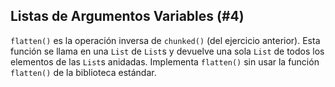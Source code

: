 ## Listas de Argumentos Variables (#4)

`flatten()` es la operación inversa de `chunked()` (del ejercicio anterior). Esta función se llama en una `List` de `List`s y devuelve una sola `List` de todos los elementos de las `List`s anidadas. Implementa `flatten()` sin usar la función `flatten()` de la biblioteca estándar.